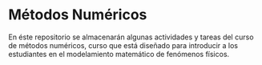 # Métodos Numéricos
En éste repositorio se almacenarán algunas actividades y tareas del curso de métodos numéricos, curso que está diseñado para introducir a los estudiantes en el modelamiento matemático de fenómenos físicos.


